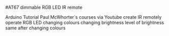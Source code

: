 #AT67 dimmable RGB LED IR remote

Arduino Tutorial Paul McWhorter´s courses via Youtube
create IR remotely operate RGB LED
changing colours
changing brightness
level of brightness same after changing colours